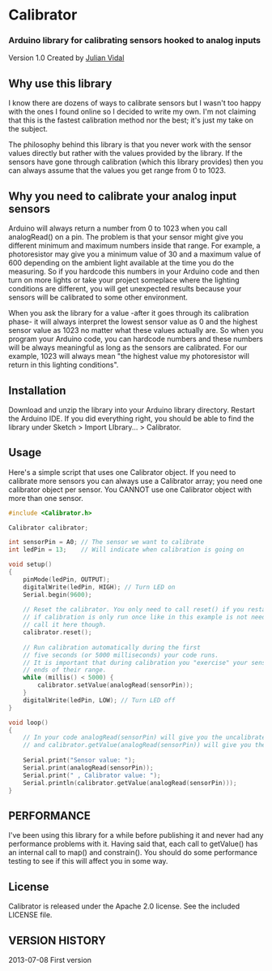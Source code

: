 # Calibrator
### Arduino library for calibrating sensors hooked to analog inputs

Version 1.0 Created by [Julian Vidal](http://julianvidal.com/)

## Why use this library

I know there are dozens of ways to calibrate sensors but I wasn't too happy with the ones I found online so I decided to write my own. I'm not claiming that this is the fastest calibration method nor the best; it's just my take on the subject.

The philosophy behind this library is that you never work with the sensor values directly but rather with the values provided by the library. If the sensors have gone through calibration (which this library provides) then you can always assume that the values you get range from 0 to 1023. 

## Why you need to calibrate your analog input sensors

Arduino will always return a number from 0 to 1023 when you call analogRead() on a pin. The problem is that your sensor might give you different minimum and maximum numbers inside that range.  For example, a photoresistor may give you a minimum value of 30 and a maximum value of 600 depending on the ambient light available at the time you do the measuring. So if you hardcode this numbers in your Arduino code and then turn on more lights or take your project someplace where the lighting conditions are different, you will get unexpected results because your sensors will be calibrated to some other environment. 

When you ask the library for a value -after it goes through its calibration phase- it will always interpret the lowest sensor value as 0 and the highest sensor value as 1023 no matter what these values actually are. So when you program your Arduino code, you can hardcode numbers and these numbers will be always meaningful as long as the sensors are calibrated. For our example, 1023 will always mean "the highest value my photoresistor will return in this lighting conditions".   

## Installation

Download and unzip the library into your Arduino library directory. Restart the Arduino IDE. If you did everything right, you should be able to find the library under Sketch > Import LIbrary... > Calibrator.

## Usage

Here's a simple script that uses one Calibrator object. If you need to calibrate more sensors you can always use a Calibrator array; you need one calibrator object per sensor. You CANNOT use one Calibrator object with more than one sensor.

```C++
#include <Calibrator.h>

Calibrator calibrator;

int sensorPin = A0; // The sensor we want to calibrate
int ledPin = 13;    // Will indicate when calibration is going on

void setup()
{
    pinMode(ledPin, OUTPUT);
    digitalWrite(ledPin, HIGH); // Turn LED on
    Serial.begin(9600);
    
    // Reset the calibrator. You only need to call reset() if you restart calibration again but
    // if calibration is only run once like in this example is not needed. It doesn't hurt to 
    // call it here though. 
    calibrator.reset();
    
    // Run calibration automatically during the first 
    // five seconds (or 5000 milliseconds) your code runs.
    // It is important that during calibration you "exercise" your sensors to measure both 
    // ends of their range.
    while (millis() < 5000) {
        calibrator.setValue(analogRead(sensorPin));
    }
    digitalWrite(ledPin, LOW); // Turn LED off
}

void loop()
{
    // In your code analogRead(sensorPin) will give you the uncalibrated value
    // and calibrator.getValue(analogRead(sensorPin)) will give you the calibrated value 
    
    Serial.print("Sensor value: ");
    Serial.print(analogRead(sensorPin));
    Serial.print(" , Calibrator value: ");
    Serial.println(calibrator.getValue(analogRead(sensorPin)));
}
```

## PERFORMANCE

I've been using this library for a while before publishing it and never had any performance problems with it. Having said that, each call to getValue() has an internal call to map() and constrain(). You should do some performance testing to see if this will affect you in some way.

## License

Calibrator is released under the Apache 2.0 license. See the included LICENSE file.
 
## VERSION HISTORY

2013-07-08 First version